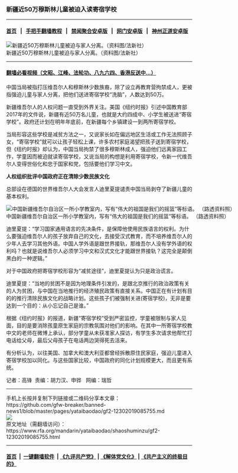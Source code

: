 ### 新疆近50万穆斯林儿童被迫入读寄宿学校
------------------------

#### [首页](https://github.com/gfw-breaker/banned-news1/blob/master/README.md) &nbsp;&nbsp;|&nbsp;&nbsp; [手把手翻墙教程](https://github.com/gfw-breaker/guides/wiki) &nbsp;&nbsp;|&nbsp;&nbsp; [禁闻聚合安卓版](https://github.com/gfw-breaker/bn-android) &nbsp;&nbsp;|&nbsp;&nbsp; [网门安卓版](https://github.com/oGate2/oGate) &nbsp;&nbsp;|&nbsp;&nbsp; [神州正道安卓版](https://github.com/SzzdOgate/update) 



<div id="headerimg">
 <img alt="新疆近50万穆斯林儿童被迫与家人分离。（资料图/法新社）" src="https://www.rfa.org/mandarin/yataibaodao/shaoshuminzu/gf2-12302019085755.html/000_Hkg3800036.jpg/@@images/5f0fe46c-f5ba-454f-a18f-c02f05dc0cf5.jpeg" title="新疆近50万穆斯林儿童被迫与家人分离。（资料图/法新社）"/>
 <div id="headerimgcontents">
  <div id="headerimgcaption">
   <span>
    新疆近50万穆斯林儿童被迫与家人分离。（资料图/法新社）
   </span>
   <!-- zoomattribute -->
  </div>
  <!-- headerimgcaption -->
 </div>
 <!-- headerimagecontents -->
</div>

<hr/>


#### [翻墙必看视频（文昭、江峰、法轮功、八九六四、香港反送中...）](http://167.172.214.107/home.html)

<div id="storytext">
 <div>
  <div class="slot_header">
  </div>
 </div>
 <p>
  中国当局被指打压维吾尔人和穆斯林少数族裔，除了设立再教育营拘禁成人，更被指强迫儿童与家人分离，把他们送进寄宿学校“洗脑”，人数达到50万。
 </p>
 <p>
  新疆维吾尔人的人权问题一直受到外界关注。美国《纽约时报》引述中国教育部2017年的文件说，新疆有近50万名儿童，也就是大约四成中、小学生被送进“寄宿学校”。政府还计划在明年年底前，在新疆每个乡镇建设一到两所寄宿学校。
 </p>
 <p>
 </p>
 <p>
 </p>
 <p>
  当局形容这些学校是减贫方法之一，又说家长如在偏远地区生活或工作无法照顾子女，“寄宿学校”就可以让孩子轻松上课，许多农村家庭渴望把孩子送到寄宿学校，但《纽约时报》却认为，中国当局拘禁了很多穆斯林成人，强迫他们远离家园工作，学童因而被迫就读寄宿学校，又说当局的构想是利用寄宿学校，令新一代维吾尔人变得世俗化和忠于国家和党，包括要他们学习中文。
 </p>
 <p>
  <b>
   人权组织批评中国政府正在清除少数民族文化
  </b>
 </p>
 <p>
  总部设在德国的世界维吾尔人大会发言人迪里夏提谴责中国当局剥夺了新疆儿童的基本权利。
 </p>
 <p>
 </p>
 <p>
  <div class="image-inline captioned" style="width:1500px;">
   <div style="width:1500px;">
    <img alt="中国新疆维吾尔自治区一所小学教室内，写有“伟大的祖国是我们的摇篮”等标语。 （路透资料照）" src="https://www.rfa.org/mandarin/yataibaodao/shaoshuminzu/gf2-12302019085755.html/retyters2324726463636362517181.jpg" title="中国新疆维吾尔自治区一所小学教室内，写有“伟大的祖国是我们的摇篮”等标语。 （路透资料照）"/>
   </div>
   <div class="image-caption">
    <span style="width:1500px;">
     中国新疆维吾尔自治区一所小学教室内，写有“伟大的祖国是我们的摇篮”等标语。 （路透资料照）
    </span>
    <span class="copyright">
    </span>
   </div>
  </div>
 </p>
 <p>
  迪里夏提：“学习国家通用语言的先决条件，是保障他使用民族语言的权利。为什么要强迫维吾尔人的孩子放弃自己的文化，去接受汉式教育，而不培养维吾尔人的少年人去学习其他外语。中国人学外语是跟世界接轨，那维吾尔人没有学外语的权利吗？也就是说维吾尔人必须学习中文和汉式文化才能跟世界接轨？这完全是颠倒黑白的一种逻辑。”
 </p>
 <p>
  对于中国政府把寄宿学校形容为“减贫途径”，迪里夏提认为只是政治谎言。
 </p>
 <p>
  迪里夏提：“当地的贫困不是因为地理条件引发的，是跟北京推行的政治政策有关的人为贫困，与中国在当地推行的经济殖民政策有直接关系。中国正在有计划有目的的推行清除民族文化的战略计划。这些孩子们被强制关进(寄宿学校)，无非是要达到一个目的：从小忘记自己是谁。”
 </p>
 <p>
  根据《纽约时报》的报道，新疆“寄宿学校”受到严密监控，学童被限制与家人见面，目的是要消除孩童原生家庭的宗教氛围对他们的影响。在其中一所寄宿学校教中文的老师在微博上承认，部分学童从未获准家人探访，有学生多次请求他帮忙打电话给父母，最后父母孩子在电话两边哭得死去活来。
 </p>
 <p>
  有分析认为，以往美国、加拿大和澳大利亚都曾经拆散原住民家庭，强迫儿童进入寄宿学校加以同化。与这些国家比较，中国政府的同化计划规模更大，而且更有系统。
 </p>
 <p>
 </p>
 <p>
  记者：高锋  责编：胡力汉、申铧   网编：瑞哲
 </p>
</div>

<hr/>
手机上长按并复制下列链接或二维码分享本文章：<br/>
https://github.com/gfw-breaker/banned-news1/blob/master/pages/yataibaodao/gf2-12302019085755.md <br/>
<a href='https://github.com/gfw-breaker/banned-news1/blob/master/pages/yataibaodao/gf2-12302019085755.md'><img src='https://github.com/gfw-breaker/banned-news1/blob/master/pages/yataibaodao/gf2-12302019085755.md.png'/></a> <br/>
原文地址（需翻墙访问）：https://www.rfa.org/mandarin/yataibaodao/shaoshuminzu/gf2-12302019085755.html


------------------------
#### [首页](https://github.com/gfw-breaker/banned-news1/blob/master/README.md) &nbsp;|&nbsp; [一键翻墙软件](https://github.com/gfw-breaker/nogfw/blob/master/README.md) &nbsp;| [《九评共产党》](https://github.com/gfw-breaker/9ping.md/blob/master/README.md#九评之一评共产党是什么) | [《解体党文化》](https://github.com/gfw-breaker/jtdwh.md/blob/master/README.md) | [《共产主义的终极目的》](https://github.com/gfw-breaker/gczydzjmd.md/blob/master/README.md)


<img src='http://gfw-breaker.win/banned-news/pages/yataibaodao/gf2-12302019085755.md' width='0px' height='0px'/>
